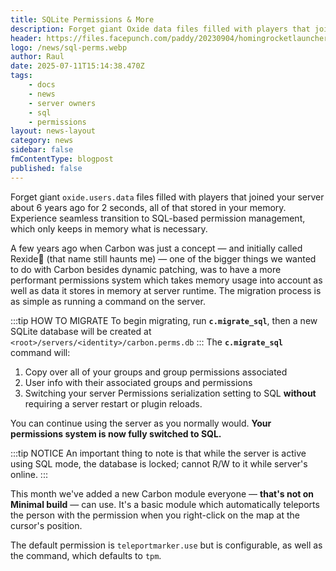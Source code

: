 ```yaml
---
title: SQLite Permissions & More
description: Forget giant Oxide data files filled with players that joined your server about 6 years ago for 2 sec., data being stored in your memory whenever your server is online.
header: https://files.facepunch.com/paddy/20230904/homingrocketlauncher_01.jpg
logo: /news/sql-perms.webp
author: Raul
date: 2025-07-11T15:14:38.470Z
tags:
    - docs
    - news
    - server owners
    - sql
    - permissions
layout: news-layout
category: news
sidebar: false
fmContentType: blogpost
published: false
---
```


<NewsSection>

Forget giant `oxide.users.data` files filled with players that joined your server about 6 years ago for 2 seconds, all of that stored in your memory. Experience seamless transition to SQL-based permission management, which only keeps in memory what is necessary.

</NewsSection>

<NewsSectionTitle text="Motivation" author="raulssorban"/>
<NewsSection>
A few years ago when Carbon was just a concept — and initially called Rexide🤮 (that name still haunts me) — one of the bigger things we wanted to do with Carbon besides dynamic patching, was to have a more performant permissions system which takes memory usage into account as well as data it stores in memory at server runtime.
</NewsSection>

<NewsSectionTitle text="Protobuf to SQL Migration"/>
<NewsImage src="/news/sql-1-showcase.webp"/>
<NewsSection>
The migration process is as simple as running a command on the server.

:::tip HOW TO MIGRATE
To begin migrating, run **`c.migrate_sql`**, then a new SQLite database will be created at `<root>/servers/<identity>/carbon.perms.db`
:::
<NewsSectionSubtitle text="What's Happening?"/>
The **`c.migrate_sql`** command will:
1. Copy over all of your groups and group permissions associated 
1. User info with their associated groups and permissions 
1. Switching your server Permissions serialization setting to SQL **without** requiring a server restart or plugin reloads.

You can continue using the server as you normally would. **Your permissions system is now fully switched to SQL.**

:::tip NOTICE
An important thing to note is that while the server is active using SQL mode, the database is locked; cannot R/W to it while server's online.
:::

</NewsSection>

<NewsSectionTitle text="Teleport Marker Module" author="bubbafett5611"/>
<NewsImage src="/news/teleportmarker-1.webp" h="200px"/>
<NewsSection>

This month we've added a new Carbon module everyone — **that's not on Minimal build** — can use. It's a basic module which automatically teleports the person with the permission when you right-click on the map at the cursor's position.

<NewsSectionSubtitle text="Configuration"/>

The default permission is `teleportmarker.use` but is configurable, as well as the command, which defaults to `tpm`. 
</NewsSection>

<NewsReleaseNotes version="2.0.196"/>